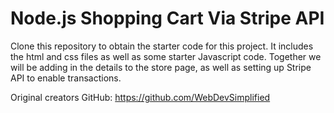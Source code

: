 # Node.js Shopping Cart Via Stripe API

Clone this repository to obtain the starter code for this project. It includes the html and css files as well as some starter Javascript code. Together we will be adding in the details to the store page, as well as setting up Stripe API to enable transactions.

Original creators GitHub: https://github.com/WebDevSimplified
